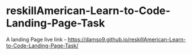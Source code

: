 # reskillAmerican-Learn-to-Code-Landing-Page-Task
A landing Page 
live link - https://damso9.github.io/reskillAmerican-Learn-to-Code-Landing-Page-Task/
